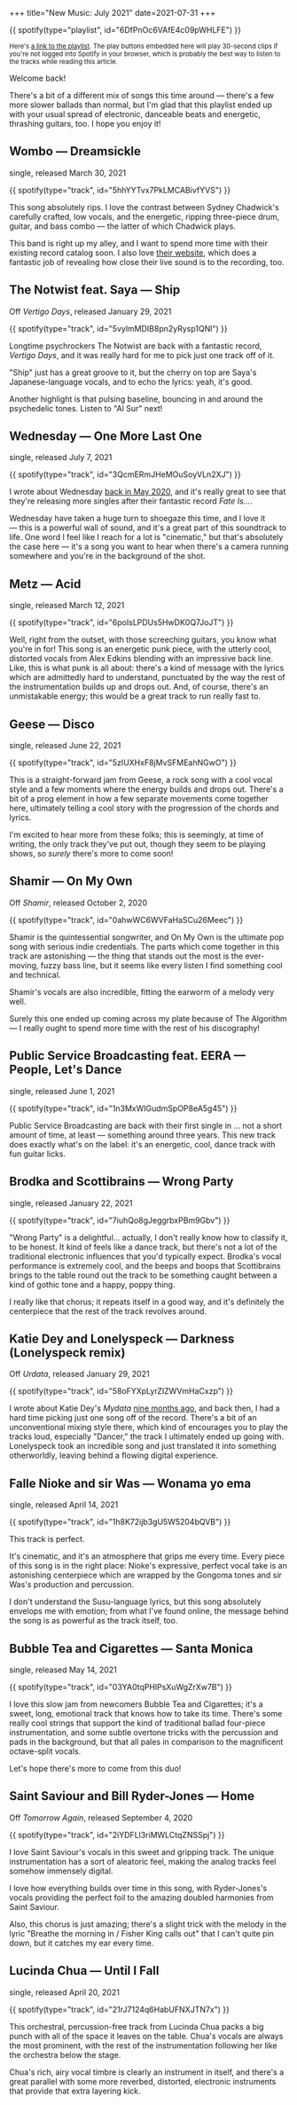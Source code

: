 +++
title="New Music:  July 2021"
date=2021-07-31
+++

{{ spotify(type="playlist", id="6DfPnOc6VAfE4c09pWHLFE") }}

<small>Here's <a href="https://open.spotify.com/playlist/6DfPnOc6VAfE4c09pWHLFE">a link to the playlist</a>. The play buttons embedded here will play 30-second clips if you're not logged into Spotify in your browser, which is probably the best way to listen to the tracks while reading this article.</small>

Welcome back!

There's a bit of a different mix of songs this time around — there's a few more slower ballads than normal, but I'm glad that this playlist ended up with your usual spread of electronic, danceable beats and energetic, thrashing guitars, too.  I hope you enjoy it!

## Wombo — Dreamsickle
single, released March 30, 2021

{{ spotify(type="track", id="5hhYYTvx7PkLMCABivfYVS") }}

This song absolutely rips.  I love the contrast between Sydney Chadwick's carefully crafted, low vocals, and the energetic, ripping three-piece drum, guitar, and bass combo — the latter of which Chadwick plays.

This band is right up my alley, and I want to spend more time with their existing record catalog soon.  I also love [their website](https://womborocks.com/), which does a fantastic job of revealing how close their live sound is to the recording, too.

## The Notwist feat. Saya — Ship
Off _Vertigo Days_, released January 29, 2021

{{ spotify(type="track", id="5vylmMDIB8pn2yRysp1QNl") }}

Longtime psychrockers The Notwist are back with a fantastic record, _Vertigo Days_, and it was really hard for me to pick just one track off of it.

"Ship" just has a great groove to it, but the cherry on top are Saya's Japanese-language vocals, and to echo the lyrics:  yeah, it's good.

Another highlight is that pulsing baseline, bouncing in and around the psychedelic tones.  Listen to "Al Sur" next!

## Wednesday — One More Last One
single, released July 7, 2021

{{ spotify(type="track", id="3QcmERmJHeMOuSoyVLn2XJ") }}

I wrote about Wednesday [back in May 2020](https://blog.joewoods.dev/music/202005-best/#wednesday-maura), and it's really great to see that they're releasing more singles after their fantastic record _Fate Is…_.

Wednesday have taken a huge turn to shoegaze this time, and I love it — this is a powerful wall of sound, and it's a great part of this soundtrack to life.  One word I feel like I reach for a lot is "cinematic," but that's absolutely the case here — it's a song you want to hear when there's a camera running somewhere and you're in the background of the shot.

## Metz — Acid
single, released March 12, 2021

{{ spotify(type="track", id="6poIsLPDUs5HwDK0Q7JoJT") }}

Well, right from the outset, with those screeching guitars, you know what you're in for!  This song is an energetic punk piece, with the utterly cool, distorted vocals from Alex Edkins blending with an impressive back line.  Like, this is what punk is all about:  there's a kind of message with the lyrics which are admittedly hard to understand, punctuated by the way the rest of the instrumentation builds up and drops out.  And, of course, there's an unmistakable energy; this would be a great track to run really fast to.

## Geese — Disco
single, released June 22, 2021

{{ spotify(type="track", id="5zIUXHxF8jMvSFMEahNGwO") }}

This is a straight-forward jam from Geese, a rock song with a cool vocal style and a few moments where the energy builds and drops out.  There's a bit of a prog element in how a few separate movements come together here, ultimately telling a cool story with the progression of the chords and lyrics.

I'm excited to hear more from these folks; this is seemingly, at time of writing, the only track they've put out, though they seem to be playing shows, so _surely_ there's more to come soon!

## Shamir — On My Own
Off _Shamir_, released October 2, 2020

{{ spotify(type="track", id="0ahwWC6WVFaHaSCu26Meec") }}

Shamir is the quintessential songwriter, and On My Own is the ultimate pop song with serious indie credentials.  The parts which come together in this track are astonishing — the thing that stands out the most is the ever-moving, fuzzy bass line, but it seems like every listen I find something cool and technical.

Shamir's vocals are also incredible, fitting the earworm of a melody very well.

Surely this one ended up coming across my plate because of The Algorithm — I really ought to spend more time with the rest of his discography!

## Public Service Broadcasting feat. EERA — People, Let's Dance
single, released June 1, 2021

{{ spotify(type="track", id="1n3MxWIGudmSpOP8eA5g45") }}

Public Service Broadcasting are back with their first single in … not a short amount of time, at least — something around three years.  This new track does exactly what's on the label:  it's an energetic, cool, dance track with fun guitar licks.

## Brodka and Scottibrains — Wrong Party
single, released January 22, 2021

{{ spotify(type="track", id="7iuhQo8gJeggrbxPBm9Gbv") }}

"Wrong Party" is a delightful… actually, I don't really know how to classify it, to be honest.  It kind of feels like a dance track, but there's not a lot of the traditional electronic influences that you'd typically expect.  Brodka's vocal performance is extremely cool, and the beeps and boops that Scottibrains brings to the table round out the track to be something caught between a kind of gothic tone and a happy, poppy thing.

I really like that chorus; it repeats itself in a good way, and it's definitely the centerpiece that the rest of the track revolves around.

## Katie Dey and Lonelyspeck — Darkness (Lonelyspeck remix)
Off _Urdata_, released January 29, 2021

{{ spotify(type="track", id="58oFYXpLyrZIZWVmHaCxzp") }}

I wrote about Katie Dey's _Mydata_ [nine months ago](https://blog.joewoods.dev/music/202010-best/#katie-dey-dancing), and back then, I had a hard time picking just one song off of the record.  There's a bit of an unconventional mixing style there, which kind of encourages you to play the tracks loud, especially "Dancer," the track I ultimately ended up going with.  Lonelyspeck took an incredible song and just translated it into something otherworldly, leaving behind a flowing digital experience.

## Falle Nioke and sir Was — Wonama yo ema
single, released April 14, 2021

{{ spotify(type="track", id="1h8K72ijb3gU5W5204bQVB") }}

This track is perfect.

It's cinematic, and it's an atmosphere that grips me every time.  Every piece of this song is in the right place: Nioke's expressive, perfect vocal take is an astonishing centerpiece which are wrapped by the Gongoma tones and sir Was's production and percussion.

I don't understand the Susu-language lyrics, but this song absolutely envelops me with emotion; from what I've found online, the message behind the song is as powerful as the track itself, too.

## Bubble Tea and Cigarettes — Santa Monica
single, released May 14, 2021

{{ spotify(type="track", id="03YA0tqPHlPsXuWgZrXw7B") }}

I love this slow jam from newcomers Bubble Tea and Cigarettes; it's a sweet, long, emotional track that knows how to take its time.  There's some really cool strings that support the kind of traditional ballad four-piece instrumentation, and some subtle overtone tricks with the percussion and pads in the background, but that all pales in comparison to the magnificent octave-split vocals.

Let's hope there's more to come from this duo!

## Saint Saviour and Bill Ryder-Jones — Home
Off _Tomorrow Again_, released September 4, 2020

{{ spotify(type="track", id="2iYDFLl3riMWLCtqZNSSpj") }}

I love Saint Saviour's vocals in this sweet and gripping track.  The unique instrumentation has a sort of aleatoric feel, making the analog tracks feel somehow immensely digital.

I love how everything builds over time in this song, with Ryder-Jones's vocals providing the perfect foil to the amazing doubled harmonies from Saint Saviour.

Also, this chorus is just amazing; there's a slight trick with the melody in the lyric "Breathe the morning in / Fisher King calls out" that I can't quite pin down, but it catches my ear every time.

## Lucinda Chua — Until I Fall
single, released April 20, 2021

{{ spotify(type="track", id="21rJ7124q6HabUFNXJTN7x") }}

This orchestral, percussion-free track from Lucinda Chua packs a big punch with all of the space it leaves on the table.  Chua's vocals are always the most prominent, with the rest of the instrumentation following her like the orchestra below the stage.

Chua's rich, airy vocal timbre is clearly an instrument in itself, and there's a great parallel with some more reverbed, distorted, electronic instruments that provide that extra layering kick.

